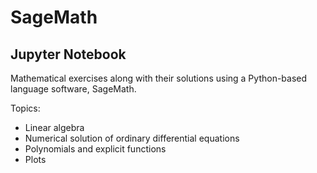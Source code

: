 # SageMath

## Jupyter Notebook 

Mathematical exercises along with their solutions using a Python-based language software, SageMath.

Topics: 
* Linear algebra
* Numerical solution of ordinary differential equations
* Polynomials and explicit functions
* Plots
